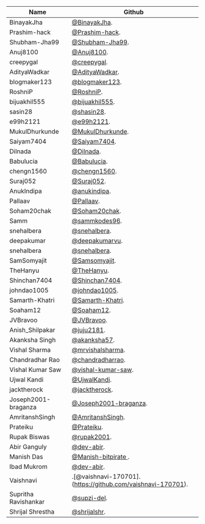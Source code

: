 
| Name           | Github                                                |
| -------------- | ----------------------------------------------------- |
| BinayakJha     | [@BinayakJha](https://github.com/BinayakJha).         |
| Prashim-hack   | [@Prashim-hack](https://github.com/Prashim-hack).     |
| Shubham-Jha99  | [@Shubham-Jha99](https://github.com/Shubham-Jha99).   |
| Anuj8100       | [@Anuj8100](https://github.com/Anuj8100).             |
| creepygal      | [@creepygal](https://github.com/creepygal).           |
| AdityaWadkar   | [@AdityaWadkar](https://github.com/AdityaWadkar).     |
| blogmaker123   | [@blogmaker123](https://github.com/blogmaker123).     |
| RoshniP        | [@RoshniP](https://github.com/RoshniP).               |
| bijuakhil555   | [@bijuakhil555](https://github.com/bijuakhil555).     |
| sasin28        | [@shasin28](https://github.com/shasin28).             |
| e99h2121       | [@e99h2121](https://github.com/e99h2121).             |
| MukulDhurkunde | [@MukulDhurkunde](https://github.com/MukulDhurkunde). |
| Saiyam7404     | [@Saiyam7404](https://github.com/Saiyam7404).         |
| Dilnada        | [@Dilnada](https://github.com/Dilnada).               |
| Babulucia      | [@Babulucia](https://github.com/Babulucia).           |
| chengn1560     | [@chengn1560](https://github.com/chengn1560).         |
| Suraj052       | [@Suraj052](https://github.com/Suraj052).             |
| AnukIndipa     | [@anukindipa](https://github.com/anukindipa).         |
| Pallaav        | [@Pallaav](https://github.com/Pallaav).               |
| Soham20chak    | [@Soham20chak](https://github.com/Soham20chak).       |
| Samm           | [@sammkodes96](https://github.com/sammkodes96).       |
| snehalbera     | [@snehalbera](https://github.com/snehalbera).         |
| deepakumar     | [@deepakumarvu](https://github.com/deepakumarvu).     |
| snehalbera     | [@snehalbera](https://github.com/snehalbera).         |
| SamSomyajit    | [@Samsomyajit](https://github.com/Samsomyajit).       |
| TheHanyu       | [@TheHanyu](https://github.com/TheHanyu).             |
| Shinchan7404   | [@Shinchan7404](https://github.com/Shinchan7404).     |
|johndao1005     |[@johndao1005](https://github.com/johndao1005).        |
| Samarth-Khatri | [@Samarth-Khatri](https://github.com/Samarth-Khatri). |
|Soaham12        |[@Soaham12](https://github.com/Soaham12).              |
| JVBravoo       | [@JVBravoo](https://github.com/JVBravoo).             |
|Anish_Shilpakar | [@juju2181](https://github.com/juju2181).             |
|Akanksha Singh  |  [@akanksha57](https://github.com/akanksha57).        |
|Vishal Sharma   |  [@mrvishalsharma](https://github.com/mrvishalsharma).|
|Chandradhar Rao |  [@chandradharrao](https://github.com/chandradharrao).|
|Vishal Kumar Saw| [@vishal-kumar-saw](https://github.com/vishal-kumar-saw).|
|Ujwal Kandi   |  [@UjwalKandi](https://github.com/UjwalKandi).          |
| jacktherock |  [@jacktherock](https://github.com/jacktherock).         |
|Joseph2001-braganza |  [@Joseph2001-braganza](https://github.com/Joseph2001-braganza).|
|AmritanshSingh |  [@AmritanshSingh](https://github.com/AmritanshSingh). |
|Prateiku | [@Prateiku](https://github.com/prateiku).                    |
| Rupak Biswas | [@rupak2001](https://github.com/rupak2001).             |
| Abir Ganguly   | [@dev-abir](https://github.com/dev-abir).             |
| Manish Das     | [@Manish-bitpirate ](https://github.com/Manish-bitpirate).|
| Ibad Mukrom   | [@dev-abir](https://github.com/IbadMukrom).             |
|Vaishnavi      |.[@vaishnavi-170701].(https://github.com/vaishnavi-170701). |
| Supritha Ravishankar   | [@supzi-del](https://github.com/supzi-del).    |
| Shrijal Shrestha   | [@shrijalshr](https://github.com/shrijalshr).      |
